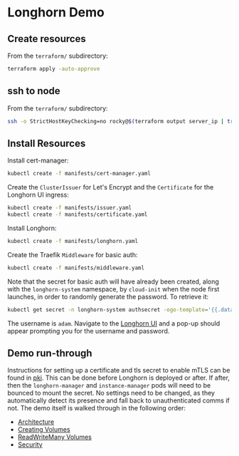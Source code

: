 # Longhorn Demo

## Create resources

From the `terraform/` subdirectory:

```sh
terraform apply -auto-approve
```

## ssh to node

From the `terraform/` subdirectory:

```sh
ssh -o StrictHostKeyChecking=no rocky@$(terraform output server_ip | tr -d '"')
```

## Install Resources

Install cert-manager:

```sh
kubectl create -f manifests/cert-manager.yaml
```

Create the `ClusterIssuer` for Let's Encrypt and the `Certificate` for the Longhorn UI ingress:

```sh
kubectl create -f manifests/issuer.yaml
kubectl create -f manifests/certificate.yaml
```

Install Longhorn:

```sh
kubectl create -f manifests/longhorn.yaml
```

Create the Traefik `Middleware` for basic auth:

```sh
kubectl create -f manifests/middleware.yaml
```

Note that the secret for basic auth will have already been created, along with the `longhorn-system` namespace, by `cloud-init` when the node first launches, in order to randomly generate the password. To retrieve it:

```sh
kubectl get secret -n longhorn-system authsecret -ogo-template='{{.data.password | base64decode}}'
```

The username is `adam`. Navigate to the [Longhorn UI](https://longhorn.rgsdemo.com) and a pop-up should appear prompting you for the username and password.

## Demo run-through

Instructions for setting up a certificate and tls secret to enable mTLS can be found in [pki](./docs/pki.md). This can be done before Longhorn is deployed or after. If after, then the `longhorn-manager` and `instance-manager` pods will need to be bounced to mount the secret. No settings need to be changed, as they automatically detect its presence and fall back to unauthenticated comms if not. The demo itself is walked through in the following order:
- [Architecture](./docs/arch.md)
- [Creating Volumes](./docs/volumes.md)
- [ReadWriteMany Volumes](./docs/rwx.md)
- [Security](./docs/security.md)
